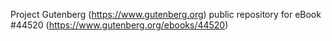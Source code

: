 Project Gutenberg (https://www.gutenberg.org) public repository for eBook #44520 (https://www.gutenberg.org/ebooks/44520)
